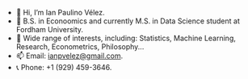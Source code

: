 - 👋 Hi, I’m Ian Paulino Vélez.
- 🌱 B.S. in Econoomics and currently M.S. in Data Science student at Fordham University.
- 👀 Wide range of interests, including: Statistics, Machine Learning, Research, Econometrics, Philosophy...
- 📫 Email: ianpvelez@gmail.com.
- 📞 Phone: +1 (929) 459-3646.

<!---
ianpv04/ianpv04 is a ✨ special ✨ repository because its `README.md` (this file) appears on your GitHub profile.
You can click the Preview link to take a look at your changes.
--->
